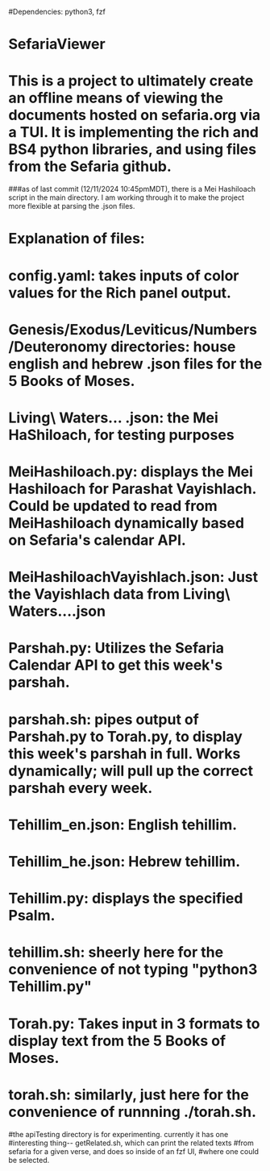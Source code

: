 #Dependencies: python3, fzf

# SefariaViewer

# This is a project to ultimately create an offline means of viewing the documents hosted on sefaria.org via a TUI. It is implementing the rich and BS4 python libraries, and using files from the Sefaria github. 

###as of last commit (12/11/2024 10:45pmMDT), there is a Mei Hashiloach script in the main directory. I am working through it to make the project more flexible at parsing the .json files.  

# Explanation of files:

# config.yaml: takes inputs of color values for the Rich panel output. 

# Genesis/Exodus/Leviticus/Numbers/Deuteronomy directories: house english and hebrew .json files for the 5 Books of Moses.

# Living\ Waters... .json: the Mei HaShiloach, for testing purposes

# MeiHashiloach.py: displays the Mei Hashiloach for Parashat Vayishlach. Could be updated to read from MeiHashiloach dynamically based on Sefaria's calendar API.

# MeiHashiloachVayishlach.json: Just the Vayishlach data from Living\ Waters....json

# Parshah.py: Utilizes the Sefaria Calendar API to get this week's parshah. 

# parshah.sh: pipes output of Parshah.py to Torah.py, to display this week's parshah in full. Works dynamically; will pull up the correct parshah every week.

# Tehillim_en.json: English tehillim.
# Tehillim_he.json: Hebrew tehillim.

# Tehillim.py: displays the specified Psalm.
# tehillim.sh: sheerly here for the convenience of not typing "python3 Tehillim.py"

# Torah.py: Takes input in 3 formats to display text from the 5 Books of Moses.
# torah.sh: similarly, just here for the convenience of runnning ./torah.sh.

#the apiTesting directory is for experimenting. currently it has one
#interesting thing-- getRelated.sh, which can print the related texts
#from sefaria for a given verse, and does so inside of an fzf UI, 
#where one could be selected. 
